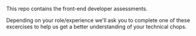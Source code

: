This repo contains the front-end developer assessments.

Depending on your role/experience we'll ask you to complete one of these excercises to help us get a better understanding of your technical chops.